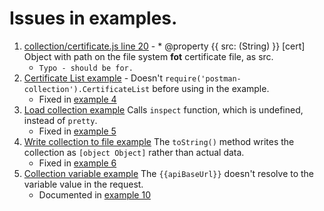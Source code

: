# Issues in examples.

1. [collection/certificate.js line 20](http://www.postmanlabs.com/postman-collection/collection_certificate.js.html#line20) - * @property {{ src: (String) }} [cert] Object with path on the file system **fot** certificate file, as src.
   * `Typo - should be for.`
2. [Certificate List example](http://www.postmanlabs.com/postman-collection/CertificateList.html) - Doesn't `require('postman-collection').CertificateList` before using in the example.
   * Fixed in [example 4](https://github.com/deepakpathania/postman-collection-examples/example4-certificateList.js)
3. [Load collection example](http://www.postmanlabs.com/postman-collection/Collection.html) Calls `inspect` function, which is undefined, instead of `pretty`.
   * Fixed in [example 5](https://github.com/deepakpathania/postman-collection-examples/example5-loadCollectionPretty.js)
4. [Write collection to file example](http://www.postmanlabs.com/postman-collection/Collection.html) The `toString()` method writes the collection as `[object Object]` rather than actual data.
    * Fixed in [example 6](https://github.com/deepakpathania/postman-collection-examples/example6-createCollection.js)
5. [Collection variable example](http://www.postmanlabs.com/postman-collection/Collection.html) The `{{apiBaseUrl}}` doesn't resolve to the variable value in the request.
    * Documented in [example 10](https://github.com/deepakpathania/postman-collection-examples/example10-collectionVariables.js)